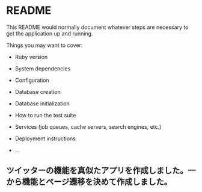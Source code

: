 # README

This README would normally document whatever steps are necessary to get the
application up and running.

Things you may want to cover:

* Ruby version

* System dependencies

* Configuration

* Database creation

* Database initialization

* How to run the test suite

* Services (job queues, cache servers, search engines, etc.)

* Deployment instructions

* ...
## ツイッターの機能を真似たアプリを作成しました。一から機能とページ遷移を決めて作成しました。
